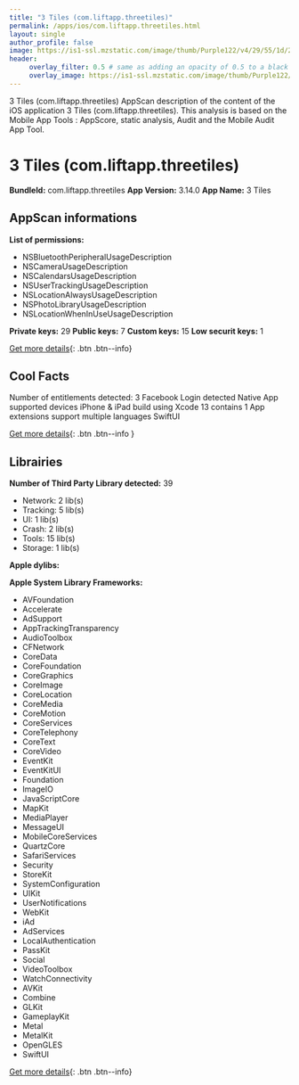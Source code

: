 ```yaml
---
title: "3 Tiles (com.liftapp.threetiles)"
permalink: /apps/ios/com.liftapp.threetiles.html
layout: single
author_profile: false
image: https://is1-ssl.mzstatic.com/image/thumb/Purple122/v4/29/55/1d/29551d61-3a70-450d-0953-c42a0677dade/AppIcon-1x_U007emarketing-0-7-0-85-220.png/512x512bb.jpg
header: 
     overlay_filter: 0.5 # same as adding an opacity of 0.5 to a black background
     overlay_image: https://is1-ssl.mzstatic.com/image/thumb/Purple122/v4/29/55/1d/29551d61-3a70-450d-0953-c42a0677dade/AppIcon-1x_U007emarketing-0-7-0-85-220.png/512x512bb.jpg
---
```

3 Tiles (com.liftapp.threetiles) AppScan description of the content of the iOS application 3 Tiles (com.liftapp.threetiles). This analysis is based on the Mobile App Tools : AppScore, static analysis, Audit and the Mobile Audit App Tool.

# 3 Tiles (com.liftapp.threetiles)

**BundleId:** com.liftapp.threetiles
**App Version:** 3.14.0
**App Name:** 3 Tiles


## AppScan informations 

**List of permissions:** 
- NSBluetoothPeripheralUsageDescription
- NSCameraUsageDescription
- NSCalendarsUsageDescription
- NSUserTrackingUsageDescription
- NSLocationAlwaysUsageDescription
- NSPhotoLibraryUsageDescription
- NSLocationWhenInUseUsageDescription
  
  
**Private keys:** 29
**Public keys:** 7
**Custom keys:** 15
**Low securit keys:** 1
  
[Get more details](/pricing.html){: .btn .btn--info}

## Cool Facts

Number of entitlements detected: 3
Facebook Login detected
Native App
supported devices iPhone & iPad
build using Xcode 13
contains 1 App extensions
support multiple languages
SwiftUI
  
[Get more details](/pricing.html){: .btn .btn--info }

## Librairies 
**Number of Third Party Library detected:** 39
- Network: 2 lib(s)
- Tracking: 5 lib(s)
- UI: 1 lib(s)
- Crash: 2 lib(s)
- Tools: 15 lib(s)
- Storage: 1 lib(s)


**Apple dylibs:**


**Apple System Library Frameworks:**
- AVFoundation
- Accelerate
- AdSupport
- AppTrackingTransparency
- AudioToolbox
- CFNetwork
- CoreData
- CoreFoundation
- CoreGraphics
- CoreImage
- CoreLocation
- CoreMedia
- CoreMotion
- CoreServices
- CoreTelephony
- CoreText
- CoreVideo
- EventKit
- EventKitUI
- Foundation
- ImageIO
- JavaScriptCore
- MapKit
- MediaPlayer
- MessageUI
- MobileCoreServices
- QuartzCore
- SafariServices
- Security
- StoreKit
- SystemConfiguration
- UIKit
- UserNotifications
- WebKit
- iAd
- AdServices
- LocalAuthentication
- PassKit
- Social
- VideoToolbox
- WatchConnectivity
- AVKit
- Combine
- GLKit
- GameplayKit
- Metal
- MetalKit
- OpenGLES
- SwiftUI


  
[Get more details](/pricing.html){: .btn .btn--info}

